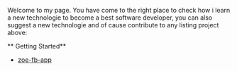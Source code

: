 Welcome to my page. You have come to the right place to check how i learn a new technologie to become a best software developer, you can also suggest a new technologie  and of cause contribute to any listing project above:


** Getting Started**
* [zoe-fb-app](Screenshots)
